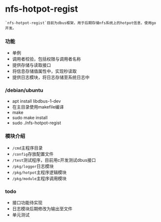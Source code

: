 # nfs-hotpot-regist
    `nfs-hotpot-regist`目前为dbus框架，用于后期存储nfs系统上的hotpot信息，使用go开发。

### 功能
- 单例
- 调用者校验，包括权限与调用者名称
- 提供存储与读取接口
- 将信息存储值属性中，实现秒读取
- 提供日志模块，将日志存储至系统日志中

### /debian/ubuntu
- apt install libdbus-1-dev
- 在主目录使用makefile编译
- make
- sudo make install
- sudo ./nfs-hotpot-regist

### 模块介绍
- `/cmd`主程序目录
- `/config`存放配置文件
- `/test`测试程序，目前用c开发测试dbus接口
- `/pkg/logger`日志模块
- `/pkg/hotpot`主程序逻辑模块
- `/pkg/module`主程序调用模块

### todo
- 接口功能待实现
- 日志模块后期修改为输出至文件
- 单元测试